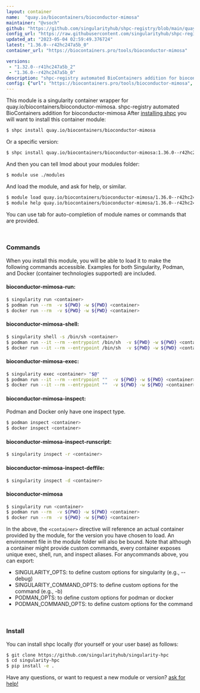 ```yaml
---
layout: container
name:  "quay.io/biocontainers/bioconductor-mimosa"
maintainer: "@vsoch"
github: "https://github.com/singularityhub/shpc-registry/blob/main/quay.io/biocontainers/bioconductor-mimosa/container.yaml"
config_url: "https://raw.githubusercontent.com/singularityhub/shpc-registry/main/quay.io/biocontainers/bioconductor-mimosa/container.yaml"
updated_at: "2023-05-04 02:59:49.376724"
latest: "1.36.0--r42hc247a5b_0"
container_url: "https://biocontainers.pro/tools/bioconductor-mimosa"

versions:
 - "1.32.0--r41hc247a5b_2"
 - "1.36.0--r42hc247a5b_0"
description: "shpc-registry automated BioContainers addition for bioconductor-mimosa"
config: {"url": "https://biocontainers.pro/tools/bioconductor-mimosa", "maintainer": "@vsoch", "description": "shpc-registry automated BioContainers addition for bioconductor-mimosa", "latest": {"1.36.0--r42hc247a5b_0": "sha256:cc4545f4844c26e0b51dbad4292d2d7a7233ba95890564f9e9b509f87ecbce6c"}, "tags": {"1.32.0--r41hc247a5b_2": "sha256:0e2ad68c2223c504159a7f9104a75be736e64960671c5492d5d6ae8f30b1a28e", "1.36.0--r42hc247a5b_0": "sha256:cc4545f4844c26e0b51dbad4292d2d7a7233ba95890564f9e9b509f87ecbce6c"}, "docker": "quay.io/biocontainers/bioconductor-mimosa"}
---
```


This module is a singularity container wrapper for quay.io/biocontainers/bioconductor-mimosa.
shpc-registry automated BioContainers addition for bioconductor-mimosa
After [installing shpc](#install) you will want to install this container module:


```bash
$ shpc install quay.io/biocontainers/bioconductor-mimosa
```

Or a specific version:

```bash
$ shpc install quay.io/biocontainers/bioconductor-mimosa:1.36.0--r42hc247a5b_0
```

And then you can tell lmod about your modules folder:

```bash
$ module use ./modules
```

And load the module, and ask for help, or similar.

```bash
$ module load quay.io/biocontainers/bioconductor-mimosa/1.36.0--r42hc247a5b_0
$ module help quay.io/biocontainers/bioconductor-mimosa/1.36.0--r42hc247a5b_0
```

You can use tab for auto-completion of module names or commands that are provided.

<br>

### Commands

When you install this module, you will be able to load it to make the following commands accessible.
Examples for both Singularity, Podman, and Docker (container technologies supported) are included.

#### bioconductor-mimosa-run:

```bash
$ singularity run <container>
$ podman run --rm  -v ${PWD} -w ${PWD} <container>
$ docker run --rm  -v ${PWD} -w ${PWD} <container>
```

#### bioconductor-mimosa-shell:

```bash
$ singularity shell -s /bin/sh <container>
$ podman run --it --rm --entrypoint /bin/sh  -v ${PWD} -w ${PWD} <container>
$ docker run --it --rm --entrypoint /bin/sh  -v ${PWD} -w ${PWD} <container>
```

#### bioconductor-mimosa-exec:

```bash
$ singularity exec <container> "$@"
$ podman run --it --rm --entrypoint ""  -v ${PWD} -w ${PWD} <container> "$@"
$ docker run --it --rm --entrypoint ""  -v ${PWD} -w ${PWD} <container> "$@"
```

#### bioconductor-mimosa-inspect:

Podman and Docker only have one inspect type.

```bash
$ podman inspect <container>
$ docker inspect <container>
```

#### bioconductor-mimosa-inspect-runscript:

```bash
$ singularity inspect -r <container>
```

#### bioconductor-mimosa-inspect-deffile:

```bash
$ singularity inspect -d <container>
```



#### bioconductor-mimosa

```bash
$ singularity run <container>
$ podman run --rm  -v ${PWD} -w ${PWD} <container>
$ docker run --rm  -v ${PWD} -w ${PWD} <container>
```


In the above, the `<container>` directive will reference an actual container provided
by the module, for the version you have chosen to load. An environment file in the
module folder will also be bound. Note that although a container
might provide custom commands, every container exposes unique exec, shell, run, and
inspect aliases. For anycommands above, you can export:

 - SINGULARITY_OPTS: to define custom options for singularity (e.g., --debug)
 - SINGULARITY_COMMAND_OPTS: to define custom options for the command (e.g., -b)
 - PODMAN_OPTS: to define custom options for podman or docker
 - PODMAN_COMMAND_OPTS: to define custom options for the command

<br>

### Install

You can install shpc locally (for yourself or your user base) as follows:

```bash
$ git clone https://github.com/singularityhub/singularity-hpc
$ cd singularity-hpc
$ pip install -e .
```

Have any questions, or want to request a new module or version? [ask for help!](https://github.com/singularityhub/singularity-hpc/issues)